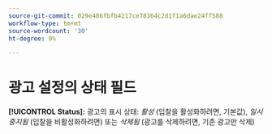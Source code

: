 ```yaml
---
source-git-commit: 029e406fbfb4217ce78364c2d1f1a6dae24ff588
workflow-type: tm+mt
source-wordcount: '30'
ht-degree: 0%

---
```

# 광고 설정의 상태 필드

**[!UICONTROL Status]:** 광고의 표시 상태: *활성* (입찰을 활성화하려면, 기본값), *일시 중지됨* (입찰을 비활성화하려면) 또는 *삭제됨* (광고를 삭제하려면, 기존 광고만 삭제)
